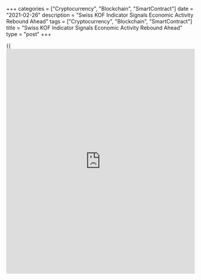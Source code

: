 +++
categories = ["Cryptocurrency", "Blockchain", "SmartContract"]
date = "2021-02-26"
description = "Swiss KOF Indicator Signals Economic Activity Rebound Ahead"
tags = ["Cryptocurrency", "Blockchain", "SmartContract"]
title = "Swiss KOF Indicator Signals Economic Activity Rebound Ahead"
type = "post"
+++

{{<iframe id="large-banner" src="https://www.bounty.group/#slide=18.0" width="100%" height="600" scrolling="no" style="border: 0px solid rgb(216, 221, 230); border-radius: 3px;">}}

A measure signaling turning points in Switzerland's [economy][1] rose
above its long-term average in February, suggesting economic activity is
set to pick up in the months ahead.

The Economic Barometer rose to 102.7 points in February, which is
slightly above its long-?term average of 100, from 96.5 in January, the
think tank KOF said Friday. Economists had expected a modest increase to
96.6.

The KOF attributed the strong increase mainly to the improvement in the
service sector indicators.

"Slightly negative signals are coming from the indicators relating to
foreign demand," KOF said.

"The prospects for the other economic activities recorded in the
barometer have hardly changed compared to January."

For comments and feedback [contact](https://www.playgroundfx.com/contact/): editorial@rtt[news](https://www.letsplayfx.com/blog/forex-news-website/).com

[Economic News][1]

 **What parts of the world are seeing the best (and worst) economic
performances lately? Click[here][2] to check out our [Econ Scorecard][2]
and find out! See up-to-the-moment [ranking](https://www.playgroundfx.com/blog/crypto-exchange-ranking/)s for the best and worst
performers in [GDP][3], [unemployment rate][4], [inflation][5] and much
more.**

   1. www.rtt[news](https://www.letsplayfx.com/blog/forex-news-website/).com/Content/EconomicNews.aspx
   2. www.rtt[news](https://www.letsplayfx.com/blog/forex-news-website/).com/economic-scorecard/world-rank/industrial-production/highest-performance.aspx
   3. www.rtt[news](https://www.letsplayfx.com/blog/forex-news-website/).com/economic-scorecard/world-rank/GDP/highest-performance.aspx
   4. www.rtt[news](https://www.letsplayfx.com/blog/forex-news-website/).com/economic-scorecard/world-rank/unemployment-rate/lowest-performance.aspx
   5. www.rtt[news](https://www.letsplayfx.com/blog/forex-news-website/).com/economic-scorecard/world-rank/CPI/highest-performance.aspx